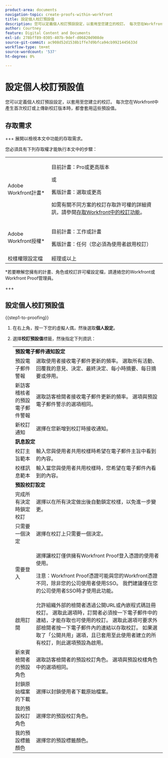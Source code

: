 ```yaml
---
product-area: documents
navigation-topic: create-proofs-within-workfront
title: 設定個人校訂預設值
description: 您可以定義個人校訂預設設定，以套用至您建立的校訂。 每次您在Workfront中產生首次校訂或上傳新校訂版本時，都會套用這些預設值。
author: Courtney
feature: Digital Content and Documents
exl-id: 278bff89-0305-407b-9def-d06820d908de
source-git-commit: ac908d52d1538b1ffe7d9bfca94cb9921445633d
workflow-type: tm+mt
source-wordcount: '537'
ht-degree: 0%

---
```


# 設定個人校訂預設值

您可以定義個人校訂預設設定，以套用至您建立的校訂。 每次您在Workfront中產生首次校訂或上傳新校訂版本時，都會套用這些預設值。

## 存取需求

+++ 展開以檢視本文中功能的存取需求。

您必須具有下列存取權才能執行本文中的步驟：

<table style="table-layout:auto"> 
 <col> 
 <col> 
 <tbody> 
  <tr> 
   <td role="rowheader">Adobe Workfront計畫*</td> 
   <td> <p>目前計畫：Pro或更高版本</p> <p>或</p> <p>舊版計畫：選取或更高</p> <p>如需有關不同方案的校訂存取許可權的詳細資訊，請參閱<a href="/help/quicksilver/administration-and-setup/manage-workfront/configure-proofing/access-to-proofing-functionality.md" class="MCXref xref">存取Workfront中的校訂功能</a>。</p> </td> 
  </tr> 
  <tr> 
   <td role="rowheader">Adobe Workfront授權*</td> 
   <td> <p>目前計畫：工作或計畫</p> <p>舊版計畫：任何（您必須為使用者啟用校訂）</p> </td> 
  </tr> 
  <tr> 
   <td role="rowheader">校樣權限設定檔 </td> 
   <td>經理或以上</td> 
  </tr> 
 </tbody> 
</table>

&#42;若要瞭解您擁有的計畫、角色或校訂許可權設定檔，請連絡您的Workfront或Workfront Proof管理員。

+++

## 設定個人校訂預設值

{{step1-to-proofing}}

1. 在右上角，按一下您的虛擬人偶，然後選取&#x200B;**個人設定**。
1. 選擇&#x200B;**校訂預設值**&#x200B;標籤，然後指定下列資訊：

   <table style="table-layout:auto"> 
    <col> 
    <col> 
    <tbody> 
     <tr> 
      <td colspan="2"><strong>預設電子郵件通知設定</strong> </td> 
     </tr> 
     <tr> 
      <td>預設電子郵件警報</td> 
      <td>選取使用者接收電子郵件更新的頻率。 選取所有活動、回覆我的意見、決定、最終決定、每小時摘要、每日摘要或停用。</td> 
     </tr> 
     <tr> 
      <td>新訪客稽核者的預設電子郵件警報</td> 
      <td>選取訪客檢閱者接收電子郵件更新的頻率。 選項與預設電子郵件警示的選項相同。</td> 
     </tr> 
     <tr> 
      <td>新校訂通知</td> 
      <td>選擇在您新增到校訂時接收通知。</td> 
     </tr> 
     <tr> 
      <td colspan="2"><strong>訊息設定</strong> </td> 
     </tr> 
     <tr> 
      <td>校訂主旨範本</td> 
      <td>輸入您與使用者共用校樣時希望在電子郵件主旨中看到的內容。</td> 
     </tr> 
     <tr> 
      <td>校樣訊息範本</td> 
      <td>輸入當您與使用者共用校樣時，您希望在電子郵件內看到的內容。</td> 
     </tr> 
     <tr> 
      <td colspan="2"><strong>預設校訂設定</strong> </td> 
     </tr> 
     <tr> 
      <td>完成所有決定時鎖定校訂</td> 
      <td>選擇以在所有決定做出後自動鎖定校樣，以免進一步變更。</td> 
     </tr> 
     <tr> 
      <td>只需要一個決定</td> 
      <td>選擇在校訂上只需要一個決定。</td> 
     </tr> 
     <tr> 
      <td>需要登入</td> 
      <td> <p>選擇讓校訂僅供擁有Workfront Proof登入憑證的使用者使用。</p> <p>注意：Workfront Proof憑證可能與您的Workfront憑證不同，除非您的公司使用者使用SSO。 我們建議僅在您的公司使用者SSO時才使用此功能。</p> </td> 
     </tr> 
     <tr> 
      <td>啟用訂閱</td> 
      <td>允許組織外部的檢閱者透過公開URL或內嵌程式碼註冊校訂。 選取此選項時，訂閱者必須按一下電子郵件中的連結，才能存取也可使用的校訂。 選取此選項可要求外部檢閱者按一下電子郵件內的連結以存取校訂。 如果選取了「公開共用」選項，且已套用至此使用者建立的所有校訂，則此選項預設為啟用。 </td> 
     </tr> 
     <tr> 
      <td>新來賓檢閱者的預設角色</td> 
      <td>選取訪客檢閱者的預設校訂角色。 選項與預設校樣角色中的選項相同。</td> 
     </tr> 
     <tr> 
      <td>封鎖原始檔案的下載</td> 
      <td>選擇以封鎖使用者下載原始檔案。 </td> 
     </tr> 
     <tr> 
      <td>我的預設校訂角色</td> 
      <td>選擇您的預設校訂角色。 </td> 
     </tr> 
     <tr> 
      <td>我的預設標籤顏色</td> 
      <td>選擇您的預設標籤顏色。 </td> 
     </tr> 
    </tbody> 
   </table>
